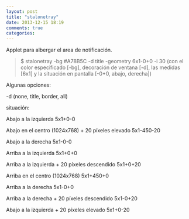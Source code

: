 ```yaml
---
layout: post
title: "stalonetray"
date: 2013-12-15 18:19
comments: true
categories: 
---
```

Applet para albergar el area de notificación.

>$ stalonetray -bg #A78B5C -d title -geometry 6x1-0+0 -i 30 (con el color especificado [-bg], decoración de ventana [-d], las medidas [6x1] y la situación en pantalla [-0+0, abajo, derecha])

Algunas opciones:

-d	(none, title, border, all)

situación:

Abajo a la izquierda	5x1+0-0

Abajo en el centro (1024x768) + 20 píxeles elevado	5x1-450-20

Abajo a la derecha	5x1-0-0

Arriba a la izquierda	5x1+0+0

Arriba a la izquierda + 20 píxeles descendido	5x1+0+20

Arriba en el centro (1024x768)	5x1+450+0

Arriba a la derecha	5x1-0+0

Arriba a la derecha + 20 píxeles descendido	5x1-0+20

Abajo a la izquierda + 20 píxeles elevado	5x1+0-20

